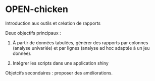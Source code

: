 # OPEN-chicken
Introduction aux outils et création de rapports

Deux objectifs principaux :

1. À partir de données tabulées, générer des rapports par colonnes (analyse univariée) et par lignes (analyse ad hoc adaptée à un jeu donnée). 

1. Intégrer les scripts dans une application shiny

Objetcifs secondaires : proposer des améliorations.
